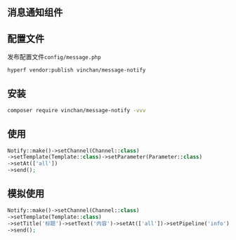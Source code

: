 
## 消息通知组件

## 配置文件

发布配置文件`config/message.php`

```bash
hyperf vendor:publish vinchan/message-notify
```

## 安装

```bash
composer require vinchan/message-notify -vvv
```

## 使用
```php
Notify::make()->setChannel(Channel::class)
->setTemplate(Template::class)->setParameter(Parameter::class)
->setAt(['all'])
->send();
```


## 模拟使用
```php
Notify::make()->setChannel(Channel::class)
->setTemplate(Template::class)
->setTitle('标题')->setText('内容')->setAt(['all'])->setPipeline('info')
->send();
```